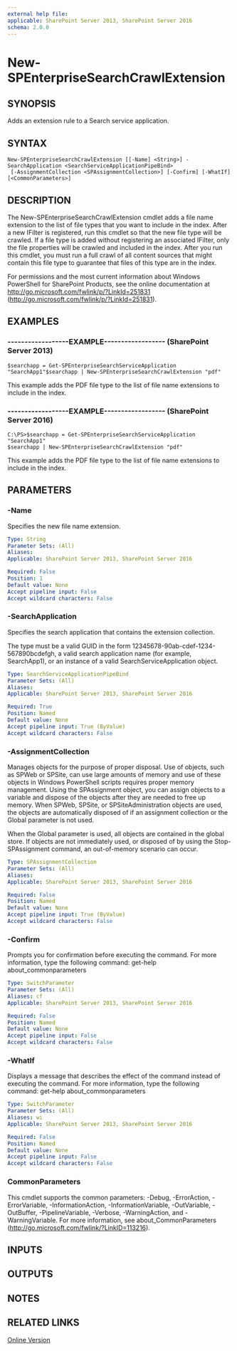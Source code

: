 ```yaml
---
external help file: 
applicable: SharePoint Server 2013, SharePoint Server 2016
schema: 2.0.0
---
```


# New-SPEnterpriseSearchCrawlExtension

## SYNOPSIS
Adds an extension rule to a Search service application.

## SYNTAX

```
New-SPEnterpriseSearchCrawlExtension [[-Name] <String>] -SearchApplication <SearchServiceApplicationPipeBind>
 [-AssignmentCollection <SPAssignmentCollection>] [-Confirm] [-WhatIf] [<CommonParameters>]
```

## DESCRIPTION
The New-SPEnterpriseSearchCrawlExtension cmdlet adds a file name extension to the list of file types that you want to include in the index.
After a new IFilter is registered, run this cmdlet so that the new file type will be crawled.
If a file type is added without registering an associated IFilter, only the file properties will be crawled and included in the index.
After you run this cmdlet, you must run a full crawl of all content sources that might contain this file type to guarantee that files of this type are in the index.

For permissions and the most current information about Windows PowerShell for SharePoint Products, see the online documentation at http://go.microsoft.com/fwlink/p/?LinkId=251831 (http://go.microsoft.com/fwlink/p/?LinkId=251831).

## EXAMPLES

### ------------------EXAMPLE------------------ (SharePoint Server 2013)
```
$searchapp = Get-SPEnterpriseSearchServiceApplication "SearchApp1"$searchapp | New-SPEnterpriseSearchCrawlExtension "pdf"
```

This example adds the PDF file type to the list of file name extensions to include in the index.

### ------------------EXAMPLE------------------ (SharePoint Server 2016)
```
C:\PS>$searchapp = Get-SPEnterpriseSearchServiceApplication "SearchApp1"
$searchapp | New-SPEnterpriseSearchCrawlExtension "pdf"
```

This example adds the PDF file type to the list of file name extensions to include in the index.

## PARAMETERS

### -Name
Specifies the new file name extension.

```yaml
Type: String
Parameter Sets: (All)
Aliases: 
Applicable: SharePoint Server 2013, SharePoint Server 2016

Required: False
Position: 1
Default value: None
Accept pipeline input: False
Accept wildcard characters: False
```

### -SearchApplication
Specifies the search application that contains the extension collection.

The type must be a valid GUID in the form 12345678-90ab-cdef-1234-567890bcdefgh, a valid search application name (for example, SearchApp1), or an instance of a valid SearchServiceApplication object.

```yaml
Type: SearchServiceApplicationPipeBind
Parameter Sets: (All)
Aliases: 
Applicable: SharePoint Server 2013, SharePoint Server 2016

Required: True
Position: Named
Default value: None
Accept pipeline input: True (ByValue)
Accept wildcard characters: False
```

### -AssignmentCollection
Manages objects for the purpose of proper disposal.
Use of objects, such as SPWeb or SPSite, can use large amounts of memory and use of these objects in Windows PowerShell scripts requires proper memory management.
Using the SPAssignment object, you can assign objects to a variable and dispose of the objects after they are needed to free up memory.
When SPWeb, SPSite, or SPSiteAdministration objects are used, the objects are automatically disposed of if an assignment collection or the Global parameter is not used.

When the Global parameter is used, all objects are contained in the global store.
If objects are not immediately used, or disposed of by using the Stop-SPAssignment command, an out-of-memory scenario can occur.

```yaml
Type: SPAssignmentCollection
Parameter Sets: (All)
Aliases: 
Applicable: SharePoint Server 2013, SharePoint Server 2016

Required: False
Position: Named
Default value: None
Accept pipeline input: True (ByValue)
Accept wildcard characters: False
```

### -Confirm
Prompts you for confirmation before executing the command.
For more information, type the following command: get-help about_commonparameters

```yaml
Type: SwitchParameter
Parameter Sets: (All)
Aliases: cf
Applicable: SharePoint Server 2013, SharePoint Server 2016

Required: False
Position: Named
Default value: None
Accept pipeline input: False
Accept wildcard characters: False
```

### -WhatIf
Displays a message that describes the effect of the command instead of executing the command.
For more information, type the following command: get-help about_commonparameters

```yaml
Type: SwitchParameter
Parameter Sets: (All)
Aliases: wi
Applicable: SharePoint Server 2013, SharePoint Server 2016

Required: False
Position: Named
Default value: None
Accept pipeline input: False
Accept wildcard characters: False
```

### CommonParameters
This cmdlet supports the common parameters: -Debug, -ErrorAction, -ErrorVariable, -InformationAction, -InformationVariable, -OutVariable, -OutBuffer, -PipelineVariable, -Verbose, -WarningAction, and -WarningVariable. For more information, see about_CommonParameters (http://go.microsoft.com/fwlink/?LinkID=113216).

## INPUTS

## OUTPUTS

## NOTES

## RELATED LINKS

[Online Version](http://technet.microsoft.com/EN-US/library/4e7dad0d-7ae9-446e-8455-f6f69f8004a0(Office.15).aspx)

